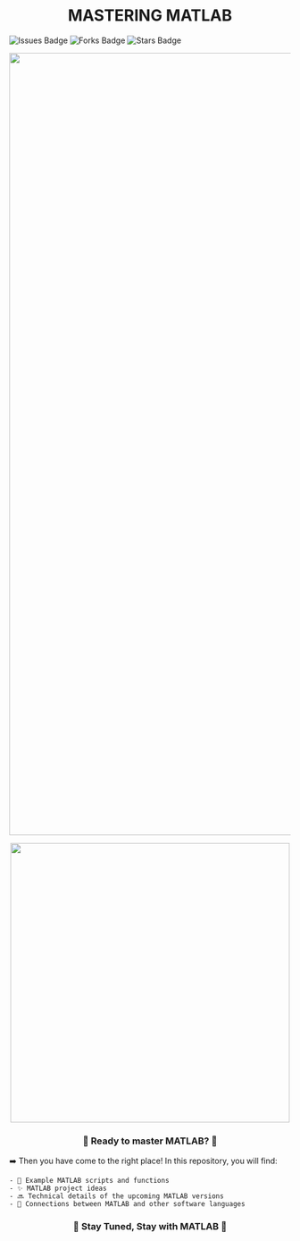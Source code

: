 <h1 align="center">MASTERING MATLAB</h1>

![Issues Badge](https://img.shields.io/github/issues/burakozpoyraz/Mastering-MATLAB)
![Forks Badge](https://img.shields.io/github/forks/burakozpoyraz/Mastering-MATLAB)
![Stars Badge](https://img.shields.io/github/stars/burakozpoyraz/Mastering-MATLAB)
<p align="center"><img src="https://user-images.githubusercontent.com/18036489/172574503-bc4cf0e2-f3f2-4e3c-858f-ac59439f4142.jpg" width="1400"</p>
<p align="center"><a href="https://www.instagram.com/masteringmatlab/"><img src="https://user-images.githubusercontent.com/18036489/172586851-39698cb5-4c92-4b23-9743-a1df6f385862.png" width="500"/></a></p>

<h3 align="center">🔢 Ready to master MATLAB? 🔢</h3>

➡️ Then you have come to the right place! In this repository, you will find:

    - 📜 Example MATLAB scripts and functions
    - ✨ MATLAB project ideas
    - 🔜 Technical details of the upcoming MATLAB versions
    - 🔗 Connections between MATLAB and other software languages
    
<h3 align="center">🔶 Stay Tuned, Stay with MATLAB 🔶</h3>
